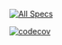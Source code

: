 [![All Specs](https://github.com/cs169/lamorinda-spirit-van/actions/workflows/ci.yml/badge.svg)](https://github.com/cs169/lamorinda-spirit-van/actions/workflows/ci.yml)

[![codecov](https://codecov.io/gh/cs169/lamorinda-spirit-van/graph/badge.svg?token=)](https://codecov.io/gh/cs169/lamorinda-spirit-van)
